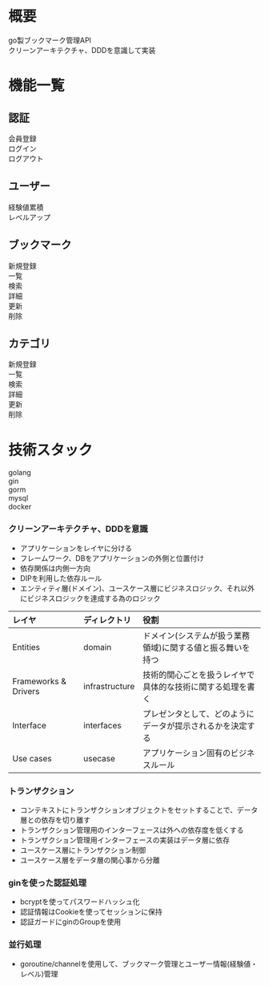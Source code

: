 # 概要
 go製ブックマーク管理API  
 クリーンアーキテクチャ、DDDを意識して実装

# 機能一覧
## 認証
  会員登録  
  ログイン  
  ログアウト
## ユーザー
  経験値累積  
  レベルアップ
## ブックマーク
  新規登録  
  一覧  
  検索  
  詳細  
  更新  
  削除  
## カテゴリ
  新規登録  
  一覧  
  検索  
  詳細  
  更新  
  削除  
  
# 技術スタック
  golang  
  gin  
  gorm  
  mysql  
  docker  
  
### クリーンアーキテクチャ、DDDを意識
- アプリケーションをレイヤに分ける
- フレームワーク、DBをアプリケーションの外側と位置付け
- 依存関係は内側一方向
- DIPを利用した依存ルール
- エンティティ層(ドメイン)、ユースケース層にビジネスロジック、それ以外にビジネスロジックを達成する為のロジック  

| レイヤ | ディレクトリ | 役割 |
|:------|:------|:------|
| Entities | domain | ドメイン(システムが扱う業務領域)に関する値と振る舞いを持つ |
| Frameworks & Drivers | infrastructure | 技術的関心ごとを扱うレイヤで具体的な技術に関する処理を書く |
| Interface | interfaces | プレゼンタとして、どのようにデータが提示されるかを決定する |
| Use cases | usecase | アプリケーション固有のビジネスルール |

### トランザクション
- コンテキストにトランザクションオブジェクトをセットすることで、データ層との依存を切り離す
 - トランザクション管理用のインターフェースは外への依存度を低くする
 - トランザクション管理用インターフェースの実装はデータ層に依存
 - ユースケース層にトランザクション制御
 - ユースケース層をデータ層の関心事から分離

### ginを使った認証処理
- bcryptを使ってパスワードハッシュ化
- 認証情報はCookieを使ってセッションに保持
- 認証ガードにginのGroupを使用

### 並行処理
- goroutine/channelを使用して、ブックマーク管理とユーザー情報(経験値・レベル)管理

  

